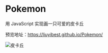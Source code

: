 # Pokemon
用 JavaScript 实现画一只可爱的皮卡丘

预览地址：https://liuyibest.github.io/Pokemon/

![皮卡丘](https://typoraimagedemo.oss-cn-shenzhen.aliyuncs.com/oss/20250205150744879.png)